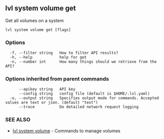 ## lvl system volume get

Get all volumes on a system

```
lvl system volume get [flags]
```

### Options

```
  -f, --filter string   How to filter API results?
  -h, --help            help for get
  -n, --number int      How many things should we retrieve from the API?
```

### Options inherited from parent commands

```
      --apikey string   API key
      --config string   config file (default is $HOME/.lvl.yaml)
  -o, --output string   Specifies output mode for commands. Accepted values are text or json. (default "text")
      --trace           Do detailed network request logging
```

### SEE ALSO

* [lvl system volume](lvl_system_volume.md)	 - Commands to manage volumes

